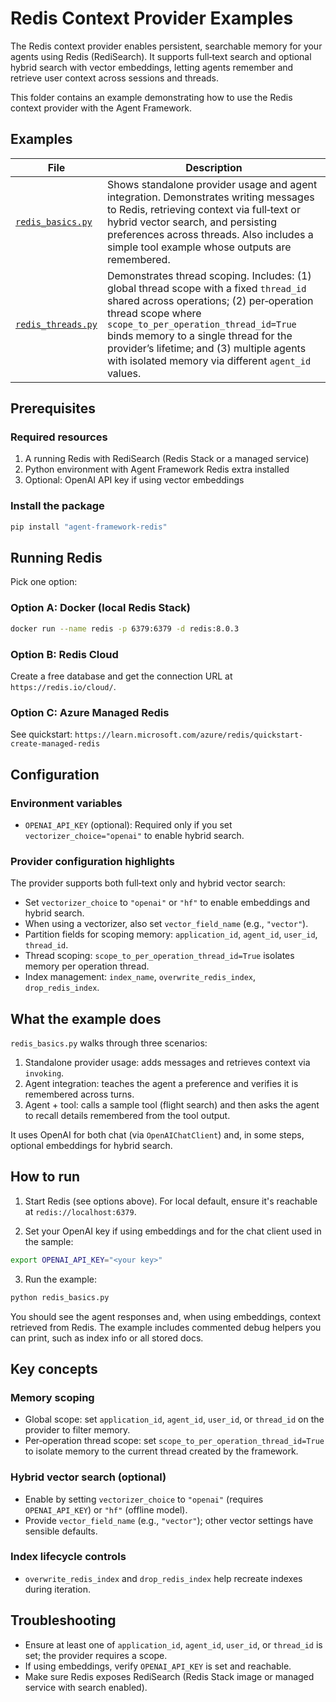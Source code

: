 # Redis Context Provider Examples

The Redis context provider enables persistent, searchable memory for your agents using Redis (RediSearch). It supports full‑text search and optional hybrid search with vector embeddings, letting agents remember and retrieve user context across sessions and threads.

This folder contains an example demonstrating how to use the Redis context provider with the Agent Framework.

## Examples

| File | Description |
|------|-------------|
| [`redis_basics.py`](redis_basics.py) | Shows standalone provider usage and agent integration. Demonstrates writing messages to Redis, retrieving context via full‑text or hybrid vector search, and persisting preferences across threads. Also includes a simple tool example whose outputs are remembered. |
| [`redis_threads.py`](redis_threads.py) | Demonstrates thread scoping. Includes: (1) global thread scope with a fixed `thread_id` shared across operations; (2) per‑operation thread scope where `scope_to_per_operation_thread_id=True` binds memory to a single thread for the provider’s lifetime; and (3) multiple agents with isolated memory via different `agent_id` values. |

## Prerequisites

### Required resources

1. A running Redis with RediSearch (Redis Stack or a managed service)
2. Python environment with Agent Framework Redis extra installed
3. Optional: OpenAI API key if using vector embeddings

### Install the package

```bash
pip install "agent-framework-redis"
```

## Running Redis

Pick one option:

### Option A: Docker (local Redis Stack)

```bash
docker run --name redis -p 6379:6379 -d redis:8.0.3
```

### Option B: Redis Cloud

Create a free database and get the connection URL at `https://redis.io/cloud/`.

### Option C: Azure Managed Redis

See quickstart: `https://learn.microsoft.com/azure/redis/quickstart-create-managed-redis`

## Configuration

### Environment variables

- `OPENAI_API_KEY` (optional): Required only if you set `vectorizer_choice="openai"` to enable hybrid search.

### Provider configuration highlights

The provider supports both full‑text only and hybrid vector search:

- Set `vectorizer_choice` to `"openai"` or `"hf"` to enable embeddings and hybrid search.
- When using a vectorizer, also set `vector_field_name` (e.g., `"vector"`).
- Partition fields for scoping memory: `application_id`, `agent_id`, `user_id`, `thread_id`.
- Thread scoping: `scope_to_per_operation_thread_id=True` isolates memory per operation thread.
- Index management: `index_name`, `overwrite_redis_index`, `drop_redis_index`.

## What the example does

`redis_basics.py` walks through three scenarios:

1. Standalone provider usage: adds messages and retrieves context via `invoking`.
2. Agent integration: teaches the agent a preference and verifies it is remembered across turns.
3. Agent + tool: calls a sample tool (flight search) and then asks the agent to recall details remembered from the tool output.

It uses OpenAI for both chat (via `OpenAIChatClient`) and, in some steps, optional embeddings for hybrid search.

## How to run

1) Start Redis (see options above). For local default, ensure it's reachable at `redis://localhost:6379`.

2) Set your OpenAI key if using embeddings and for the chat client used in the sample:

```bash
export OPENAI_API_KEY="<your key>"
```

3) Run the example:

```bash
python redis_basics.py
```

You should see the agent responses and, when using embeddings, context retrieved from Redis. The example includes commented debug helpers you can print, such as index info or all stored docs.

## Key concepts

### Memory scoping

- Global scope: set `application_id`, `agent_id`, `user_id`, or `thread_id` on the provider to filter memory.
- Per‑operation thread scope: set `scope_to_per_operation_thread_id=True` to isolate memory to the current thread created by the framework.

### Hybrid vector search (optional)

- Enable by setting `vectorizer_choice` to `"openai"` (requires `OPENAI_API_KEY`) or `"hf"` (offline model).
- Provide `vector_field_name` (e.g., `"vector"`); other vector settings have sensible defaults.

### Index lifecycle controls

- `overwrite_redis_index` and `drop_redis_index` help recreate indexes during iteration.

## Troubleshooting

- Ensure at least one of `application_id`, `agent_id`, `user_id`, or `thread_id` is set; the provider requires a scope.
- If using embeddings, verify `OPENAI_API_KEY` is set and reachable.
- Make sure Redis exposes RediSearch (Redis Stack image or managed service with search enabled).
